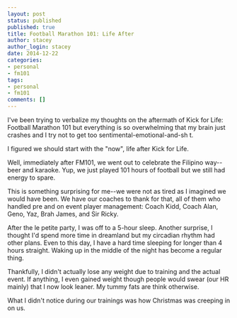 ```yaml
--- 
layout: post
status: published
published: true
title: Football Marathon 101: Life After
author: stacey
author_login: stacey
date: 2014-12-22
categories: 
- personal
- fm101
tags:
- personal
- fm101
comments: []
---
```


I've been trying to verbalize my thoughts on the aftermath of
<TODO>Kick for Life: Football Marathon 101</TODO> but everything is so
overwhelming that my brain just crashes and I try not to get too
sentimental-emotional-and-sh t.

I figured we should start with the "now", life after Kick for Life.

Well, immediately after FM101, we went out to celebrate the Filipino
way--beer and karaoke. Yup, we just played 101 hours of football but we
still had energy to spare.

This is something surprising for me--we were not as tired as I imagined
we would have been. We have our coaches to thank for that, all of them
who handled pre and on event player management: Coach Kidd, Coach Alan,
Geno, Yaz, Brah James, and Sir Ricky.

After the le petite party, I was off to a 5-hour sleep. Another
surprise, I thought I'd spend more time in dreamland but my circadian
rhythm had other plans. Even to this day, I have a hard time sleeping
for longer than 4 hours straight. Waking up in the middle of the night
has become a regular thing.

Thankfully, I didn't actually lose any weight due to training and the
actual event. If anything, I even gained weight though people would
swear (our HR mainly) that I now look leaner. My tummy fats are think
otherwise.

What I didn't notice during our trainings was how Christmas was creeping
in on us.
